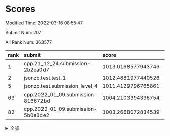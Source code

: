 # Scores

Modified Time: 2022-03-16 08:55:47

Submit Num: 207

All Rank Num: 363577

| rank |               submit               |       score        |       sigma        | pk_num |
| :--- | :--------------------------------- | :----------------- | :----------------- | :----- |
| 1    | cpp.21_12_24.submission-2b2ea0d7   | 1013.0168577943746 | 0.7929814073349778 | 7026   |
| 2    | jsonzb.test.test_1                 | 1012.4881977440526 | 0.7930029812844843 | 7026   |
| 5    | jsonzb.test.submission_level_4     | 1011.4129796765861 | 0.7722232736108577 | 7030   |
| 63   | cpp.2022_01_09.submission-816672bd | 1004.2103394336754 | 0.7265710056495499 | 7021   |
| 82   | cpp.2022_01_09.submission-5b0e3de2 | 1003.2668072834539 | 0.7070501726864221 | 7021   |


<details>
<summary>全部</summary>

| rank |                 submit                 |       score        |       sigma        | pk_num |
| :--- | :------------------------------------- | :----------------- | :----------------- | :----- |
| 1    | cpp.21_12_24.submission-2b2ea0d7       | 1013.0168577943746 | 0.7929814073349778 | 7026   |
| 2    | jsonzb.test.test_1                     | 1012.4881977440526 | 0.7930029812844843 | 7026   |
| 3    | gobigger.level_3.submission_level_3_20 | 1011.795091631981  | 0.7701438351826666 | 7026   |
| 4    | gobigger.level_3.submission_level_3_19 | 1011.6789595267393 | 0.7899889094555025 | 7029   |
| 5    | jsonzb.test.submission_level_4         | 1011.4129796765861 | 0.7722232736108577 | 7030   |
| 6    | gobigger.level_3.submission_level_3_7  | 1011.2725485226939 | 0.7906631528807563 | 7025   |
| 7    | gobigger.level_3.submission_level_3_31 | 1011.2027058969026 | 0.7593843719226535 | 7029   |
| 8    | gobigger.level_3.submission_level_3_6  | 1011.0725588824367 | 0.7709276689268937 | 7029   |
| 9    | gobigger.level_3.submission_level_3_38 | 1010.978169047096  | 0.7711731241037719 | 7026   |
| 10   | gobigger.level_3.submission_level_3_45 | 1010.9427935125113 | 0.7543077807867141 | 7030   |
| 11   | gobigger.level_3.submission_level_3_10 | 1010.919736416974  | 0.7623283379155248 | 7022   |
| 12   | gobigger.level_3.submission_level_3_12 | 1010.8838629166111 | 0.7616965891790458 | 7024   |
| 13   | gobigger.level_3.submission_level_3_42 | 1010.8629209146527 | 0.7428471563782919 | 7028   |
| 14   | gobigger.level_3.submission_level_3_5  | 1010.8251231505983 | 0.7850456830275534 | 7023   |
| 15   | gobigger.level_3.submission_level_3_24 | 1010.8106383323874 | 0.7615268003388395 | 7025   |
| 16   | gobigger.level_3.submission_level_3_47 | 1010.6870988741666 | 0.7929508433346037 | 7029   |
| 17   | gobigger.level_3.submission_level_3_28 | 1010.653272050848  | 0.7480437379417203 | 7029   |
| 18   | gobigger.level_3.submission_level_3_18 | 1010.5655837890639 | 0.7561782685339455 | 7028   |
| 19   | gobigger.level_3.submission_level_3_15 | 1010.5198072010214 | 0.744798605449318  | 7024   |
| 20   | gobigger.level_3.submission_level_3_48 | 1010.5081965197039 | 0.7615417283783293 | 7030   |
| 21   | gobigger.level_3.submission_level_3_37 | 1010.5078892005095 | 0.7511912643937054 | 7025   |
| 22   | gobigger.level_3.submission_level_3_9  | 1010.50344339003   | 0.765758102150917  | 7027   |
| 23   | gobigger.level_3.submission_level_3_39 | 1010.4156298249505 | 0.753014088492009  | 7027   |
| 24   | gobigger.level_3.submission_level_3_27 | 1010.3508745891321 | 0.7603006954774431 | 7026   |
| 25   | gobigger.level_3.submission_level_3_41 | 1010.1621301176948 | 0.7596402023563485 | 7025   |
| 26   | gobigger.level_3.submission_level_3_23 | 1010.1311622711859 | 0.7564121714013664 | 7028   |
| 27   | gobigger.level_3.submission_level_3_1  | 1010.1289223454517 | 0.7489509274492266 | 7022   |
| 28   | gobigger.level_3.submission_level_3_3  | 1010.1258773933646 | 0.7595831029447927 | 7027   |
| 29   | gobigger.level_3.submission_level_3_36 | 1010.1143277756104 | 0.7636571322492917 | 7024   |
| 30   | gobigger.level_3.submission_level_3_30 | 1010.0923925162717 | 0.7437553807729553 | 7029   |
| 31   | gobigger.level_3.submission_level_3_40 | 1010.0752033573241 | 0.7620715458791609 | 7023   |
| 32   | gobigger.level_3.submission_level_3_34 | 1010.0502362198969 | 0.7683977400200932 | 7029   |
| 33   | gobigger.level_3.submission_level_3_16 | 1010.0371601451805 | 0.7765349820894974 | 7027   |
| 34   | gobigger.level_3.submission_level_3_4  | 1009.9924814057116 | 0.7368159659921485 | 7024   |
| 35   | gobigger.level_3.submission_level_3_17 | 1009.9360798467904 | 0.7676080938899048 | 7024   |
| 36   | gobigger.level_3.submission_level_3_26 | 1009.9321399636221 | 0.7658272621942236 | 7027   |
| 37   | gobigger.level_3.submission_level_3_33 | 1009.8269115027927 | 0.7634275162563233 | 7032   |
| 38   | gobigger.level_3.submission_level_3_32 | 1009.8053324292122 | 0.7385317660230708 | 7031   |
| 39   | gobigger.level_3.submission_level_3_44 | 1009.7954423979061 | 0.7517643602138896 | 7029   |
| 40   | gobigger.level_3.submission_level_3_25 | 1009.6838433902491 | 0.7362215120920981 | 7030   |
| 41   | gobigger.level_3.submission_level_3_29 | 1009.6721711658106 | 0.7656339441670522 | 7024   |
| 42   | gobigger.level_3.submission_level_3_11 | 1009.5541263270704 | 0.7309449665003634 | 7024   |
| 43   | gobigger.level_3.submission_level_3_14 | 1009.5203956067628 | 0.7450800523543591 | 7023   |
| 44   | gobigger.level_3.submission_level_3_8  | 1009.504909624084  | 0.7458981787512177 | 7030   |
| 45   | gobigger.level_3.submission_level_3_35 | 1009.5018650602506 | 0.7558712746739945 | 7024   |
| 46   | gobigger.level_3.submission_level_3_22 | 1009.4763895545693 | 0.773630987542603  | 7021   |
| 47   | gobigger.level_3.submission_level_3_2  | 1009.3507545890844 | 0.7378561463326715 | 7023   |
| 48   | gobigger.level_3.submission_level_3_46 | 1009.2428151716914 | 0.7523115667477257 | 7030   |
| 49   | gobigger.level_3.submission_level_3_13 | 1009.0442094188197 | 0.7465070703325053 | 7024   |
| 50   | gobigger.level_3.submission_level_3_0  | 1008.8409104597463 | 0.7333884252792798 | 7021   |
| 51   | gobigger.level_3.submission_level_3_43 | 1008.662520407523  | 0.7542377346809722 | 7022   |
| 52   | gobigger.level_3.submission_level_3_49 | 1008.6278218790508 | 0.7390660206433947 | 7026   |
| 53   | gobigger.level_3.submission_level_3_21 | 1008.1403544707656 | 0.7390107634908124 | 7021   |
| 54   | gobigger.level_1.submission_level_1_43 | 1005.5880089677634 | 0.720253094381466  | 7025   |
| 55   | gobigger.level_1.submission_level_1_29 | 1005.2172545961263 | 0.722978281407301  | 7032   |
| 56   | gobigger.level_1.submission_level_1_38 | 1004.8672418093238 | 0.7144648487912931 | 7024   |
| 57   | gobigger.level_1.submission_level_1_44 | 1004.7096741328161 | 0.721710643529306  | 7021   |
| 58   | gobigger.level_1.submission_level_1_26 | 1004.3802631578101 | 0.7068769952418127 | 7026   |
| 59   | gobigger.level_1.submission_level_1_13 | 1004.333384438028  | 0.7272251205082065 | 7026   |
| 60   | gobigger.level_1.submission_level_1_19 | 1004.2942542205841 | 0.7221854329792273 | 7025   |
| 61   | gobigger.level_1.submission_level_1_23 | 1004.2375620796853 | 0.7294643514578657 | 7025   |
| 62   | gobigger.level_1.submission_level_1_42 | 1004.2140896949795 | 0.7201422559580788 | 7022   |
| 63   | cpp.2022_01_09.submission-816672bd     | 1004.2103394336754 | 0.7265710056495499 | 7021   |
| 64   | gobigger.level_1.submission_level_1_6  | 1004.1338605871437 | 0.716751449062167  | 7021   |
| 65   | gobigger.level_1.submission_level_1_1  | 1004.0919123224048 | 0.7115939276714554 | 7028   |
| 66   | gobigger.level_1.submission_level_1_12 | 1003.9807840942193 | 0.7194464190217197 | 7024   |
| 67   | gobigger.level_1.submission_level_1_37 | 1003.9351468687902 | 0.7290606990062541 | 7024   |
| 68   | gobigger.level_1.submission_level_1_46 | 1003.9083472265793 | 0.7255445951551467 | 7026   |
| 69   | gobigger.level_1.submission_level_1_45 | 1003.8854420652447 | 0.7124852137457789 | 7024   |
| 70   | gobigger.level_1.submission_level_1_31 | 1003.8655230714813 | 0.7160596868541175 | 7024   |
| 71   | gobigger.level_1.submission_level_1_18 | 1003.776628028595  | 0.7260724759896846 | 7024   |
| 72   | gobigger.level_1.submission_level_1_2  | 1003.7649711713115 | 0.7135753198553298 | 7019   |
| 73   | gobigger.level_1.submission_level_1_16 | 1003.7622877773748 | 0.7104568556381052 | 7030   |
| 74   | gobigger.level_1.submission_level_1_22 | 1003.6731436089711 | 0.7170349134543359 | 7026   |
| 75   | gobigger.level_1.submission_level_1_32 | 1003.6696909815731 | 0.726839951093269  | 7027   |
| 76   | gobigger.level_1.submission_level_1_48 | 1003.6178273319598 | 0.7152932866563665 | 7031   |
| 77   | gobigger.level_1.submission_level_1_14 | 1003.4935391809074 | 0.7080020749310802 | 7025   |
| 78   | gobigger.level_1.submission_level_1_41 | 1003.4385646721404 | 0.7303784539296281 | 7024   |
| 79   | gobigger.level_1.submission_level_1_49 | 1003.418447299171  | 0.7122399808484927 | 7029   |
| 80   | gobigger.level_1.submission_level_1_47 | 1003.4122218610412 | 0.7299475720666769 | 7025   |
| 81   | gobigger.level_1.submission_level_1_7  | 1003.2917700257086 | 0.7219734362234383 | 7023   |
| 82   | cpp.2022_01_09.submission-5b0e3de2     | 1003.2668072834539 | 0.7070501726864221 | 7021   |
| 83   | gobigger.level_1.submission_level_1_17 | 1003.2170479247227 | 0.7199241924879661 | 7030   |
| 84   | gobigger.level_1.submission_level_1_5  | 1003.2169006533294 | 0.7182902659372251 | 7024   |
| 85   | gobigger.level_1.submission_level_1_30 | 1003.1511851453466 | 0.7157615052140881 | 7024   |
| 86   | gobigger.level_1.submission_level_1_8  | 1003.0947637120428 | 0.7280246099637379 | 7026   |
| 87   | gobigger.level_1.submission_level_1_36 | 1003.0787609334585 | 0.7191409353367831 | 7030   |
| 88   | gobigger.level_1.submission_level_1_35 | 1003.0774552382525 | 0.7043587764750282 | 7031   |
| 89   | gobigger.level_1.submission_level_1_39 | 1003.0339733720601 | 0.7129883523137803 | 7029   |
| 90   | gobigger.level_1.submission_level_1_11 | 1003.01709259125   | 0.7191852233484671 | 7024   |
| 91   | gobigger.level_1.submission_level_1_40 | 1003.009850253461  | 0.7306856663892461 | 7030   |
| 92   | gobigger.level_1.submission_level_1_28 | 1002.8422474407732 | 0.7118012556329988 | 7028   |
| 93   | gobigger.level_1.submission_level_1_33 | 1002.7698709928251 | 0.7118670319815368 | 7029   |
| 94   | gobigger.level_1.submission_level_1_34 | 1002.7618627677037 | 0.7059908725186391 | 7022   |
| 95   | gobigger.level_1.submission_level_1_10 | 1002.6530679617202 | 0.7221072029132892 | 7024   |
| 96   | gobigger.level_1.submission_level_1_21 | 1002.578350685531  | 0.7184881185560913 | 7028   |
| 97   | gobigger.level_1.submission_level_1_15 | 1002.5432328275251 | 0.7056714857278953 | 7030   |
| 98   | gobigger.level_1.submission_level_1_27 | 1002.5411137783162 | 0.7135992804380342 | 7021   |
| 99   | gobigger.level_1.submission_level_1_9  | 1002.4928210373454 | 0.709291945190891  | 7024   |
| 100  | gobigger.level_1.submission_level_1_4  | 1002.3937982096293 | 0.7147074100184699 | 7023   |
| 101  | gobigger.level_1.submission_level_1_20 | 1002.3906992036173 | 0.7074441240301198 | 7024   |
| 102  | gobigger.level_1.submission_level_1_25 | 1002.375186780382  | 0.7189287919702141 | 7029   |
| 103  | gobigger.level_1.submission_level_1_0  | 1002.3630413699606 | 0.7240740652521032 | 7023   |
| 104  | gobigger.level_1.submission_level_1_3  | 1002.2200119460773 | 0.7194997283966005 | 7020   |
| 105  | gobigger.level_1.submission_level_1_24 | 1002.2126224866962 | 0.711937968570781  | 7025   |
| 106  | gobigger.random.submission_random_37   | 997.498787621133   | 0.7110111994455744 | 7029   |
| 107  | gobigger.random.submission_random_27   | 997.188155997981   | 0.7056226365682946 | 7027   |
| 108  | gobigger.random.submission_random_49   | 996.9151667104202  | 0.7078697663879171 | 7025   |
| 109  | gobigger.random.submission_random_8    | 996.8718508365642  | 0.7163574846856119 | 7029   |
| 110  | gobigger.random.submission_random_35   | 996.7931454885297  | 0.7041814430160036 | 7027   |
| 111  | gobigger.random.submission_random_31   | 996.6543736355675  | 0.7181439115053051 | 7021   |
| 112  | gobigger.random.submission_random_19   | 996.6121132523675  | 0.7037159368022402 | 7026   |
| 113  | gobigger.random.submission_random_36   | 996.6119419909454  | 0.707904429217363  | 7023   |
| 114  | gobigger.random.submission_random_43   | 996.5949323507929  | 0.7209429182713943 | 7028   |
| 115  | gobigger.random.submission_random_4    | 996.5297419762411  | 0.7072352200426941 | 7024   |
| 116  | gobigger.random.submission_random_46   | 996.4564643774736  | 0.7212421358091823 | 7029   |
| 117  | gobigger.random.submission_random_41   | 996.4557063044921  | 0.7158805780680588 | 7024   |
| 118  | gobigger.random.submission_random_2    | 996.4273478651312  | 0.7167456436837493 | 7021   |
| 119  | gobigger.random.submission_random_30   | 996.3074291023468  | 0.7229686016055435 | 7031   |
| 120  | gobigger.random.submission_random_10   | 996.3040833940593  | 0.7122495360629478 | 7023   |
| 121  | gobigger.random.submission_random_38   | 996.2900037946252  | 0.7239082788761628 | 7021   |
| 122  | gobigger.random.submission_random_25   | 996.2794531598215  | 0.7096367751754374 | 7032   |
| 123  | gobigger.random.submission_random_20   | 996.2762007998427  | 0.7221021279992527 | 7027   |
| 124  | gobigger.random.submission_random_39   | 996.2023836503703  | 0.7215561749752629 | 7026   |
| 125  | gobigger.random.submission_random_15   | 996.1918568911661  | 0.7224177937207589 | 7028   |
| 126  | gobigger.random.submission_random_0    | 996.1336841035571  | 0.6988471784489897 | 7028   |
| 127  | gobigger.random.submission_random_47   | 996.065862902675   | 0.7256576098392549 | 7029   |
| 128  | gobigger.random.submission_random_23   | 995.9988998816834  | 0.6987005181613983 | 7027   |
| 129  | gobigger.random.submission_random_44   | 995.9772840413234  | 0.7037639599912816 | 7028   |
| 130  | gobigger.random.submission_random_42   | 995.8518769374773  | 0.7147590652710453 | 7027   |
| 131  | gobigger.random.submission_random_9    | 995.8324607127414  | 0.7092396256544984 | 7025   |
| 132  | gobigger.random.submission_random_28   | 995.6884986954553  | 0.7018443076869926 | 7031   |
| 133  | gobigger.random.submission_random_16   | 995.663461277717   | 0.7088276531008036 | 7024   |
| 134  | gobigger.random.submission_random_17   | 995.5927028993397  | 0.7071653975509986 | 7024   |
| 135  | gobigger.random.submission_random_32   | 995.552324376564   | 0.7197317141430375 | 7025   |
| 136  | gobigger.random.submission_random_48   | 995.5205359980486  | 0.7127615501422521 | 7026   |
| 137  | gobigger.random.submission_random_21   | 995.4716891630264  | 0.7252865356391742 | 7024   |
| 138  | gobigger.random.submission_random_26   | 995.4587110189043  | 0.7236424030656473 | 7029   |
| 139  | gobigger.random.submission_random_34   | 995.4276308569036  | 0.7276476321954237 | 7022   |
| 140  | gobigger.random.submission_random_5    | 995.4057221223544  | 0.7172721044644754 | 7024   |
| 141  | gobigger.random.submission_random_40   | 995.3817355285291  | 0.7160349560708552 | 7028   |
| 142  | gobigger.random.submission_random_29   | 995.2708197486265  | 0.7199396640462091 | 7027   |
| 143  | gobigger.random.submission_random_24   | 995.2602221070307  | 0.7085387604122957 | 7025   |
| 144  | gobigger.random.submission_random_3    | 995.2317712096735  | 0.7131711961753607 | 7030   |
| 145  | gobigger.random.submission_random_22   | 995.1240411481178  | 0.7086978385304471 | 7026   |
| 146  | gobigger.random.submission_random_1    | 995.0761084915631  | 0.7176900950786274 | 7030   |
| 147  | gobigger.random.submission_random_12   | 995.0522443946022  | 0.7224193406480769 | 7029   |
| 148  | gobigger.random.submission_random_14   | 995.0205201036354  | 0.7034127002290467 | 7019   |
| 149  | gobigger.random.submission_random_11   | 995.0115052268187  | 0.7054938590837876 | 7029   |
| 150  | gobigger.random.submission_random_33   | 994.9971418671867  | 0.7141369349814892 | 7026   |
| 151  | gobigger.random.submission_random_13   | 994.9873239299434  | 0.7209316883153991 | 7030   |
| 152  | gobigger.random.submission_random_6    | 994.9773497487271  | 0.7166767972426819 | 7023   |
| 153  | gobigger.random.submission_random_45   | 994.9705263132222  | 0.7087012774334599 | 7018   |
| 154  | gobigger.random.submission_random_18   | 994.775506587039   | 0.7094700854675419 | 7031   |
| 155  | gobigger.random.submission_random_7    | 994.5868541256492  | 0.7302126841537544 | 7027   |
| 156  | gobigger.level_2.submission_level_2_29 | 994.1433904675097  | 0.7390731681910433 | 7028   |
| 157  | gobigger.level_2.submission_level_2_24 | 994.1410883218609  | 0.7331512779606065 | 7024   |
| 158  | gobigger.level_2.submission_level_2_14 | 993.6560494267953  | 0.755312816733022  | 7025   |
| 159  | gobigger.level_2.submission_level_2_13 | 993.5037913360443  | 0.7382531897785706 | 7022   |
| 160  | gobigger.level_2.submission_level_2_6  | 993.345062925539   | 0.7290187158685858 | 7020   |
| 161  | gobigger.level_2.submission_level_2_11 | 993.1569258727768  | 0.7257945662869824 | 7017   |
| 162  | gobigger.level_2.submission_level_2_8  | 992.9723453663677  | 0.7447106298862693 | 7027   |
| 163  | gobigger.level_2.submission_level_2_41 | 992.9720201021637  | 0.7280567029280944 | 7022   |
| 164  | gobigger.level_2.submission_level_2_49 | 992.9194837195179  | 0.7460820892627967 | 7023   |
| 165  | gobigger.level_2.submission_level_2_23 | 992.8767372019142  | 0.7533912134410127 | 7024   |
| 166  | gobigger.level_2.submission_level_2_37 | 992.8718981842889  | 0.7355208256864044 | 7023   |
| 167  | gobigger.level_2.submission_level_2_46 | 992.7950190683257  | 0.726619556986155  | 7028   |
| 168  | gobigger.level_2.submission_level_2_33 | 992.7213288482179  | 0.7261271971890811 | 7022   |
| 169  | gobigger.level_2.submission_level_2_4  | 992.7204463667886  | 0.7485283161488514 | 7025   |
| 170  | gobigger.level_2.submission_level_2_5  | 992.7052586354714  | 0.7380472864575235 | 7025   |
| 171  | gobigger.level_2.submission_level_2_18 | 992.6388124255277  | 0.7349501337102446 | 7025   |
| 172  | gobigger.level_2.submission_level_2_20 | 992.6201914490276  | 0.7441621105863007 | 7028   |
| 173  | gobigger.level_2.submission_level_2_39 | 992.547097314512   | 0.7472565574787436 | 7025   |
| 174  | gobigger.level_2.submission_level_2_16 | 992.4382213783433  | 0.7385764319795505 | 7026   |
| 175  | gobigger.level_2.submission_level_2_42 | 992.4035477316477  | 0.7153146572650909 | 7027   |
| 176  | gobigger.level_2.submission_level_2_40 | 992.3776942302912  | 0.7307367481869951 | 7028   |
| 177  | gobigger.level_2.submission_level_2_30 | 992.3688843338778  | 0.746212709032319  | 7027   |
| 178  | gobigger.level_2.submission_level_2_1  | 992.3283620417994  | 0.7493924095773734 | 7024   |
| 179  | gobigger.level_2.submission_level_2_19 | 992.1755784640778  | 0.7660908946974119 | 7028   |
| 180  | gobigger.level_2.submission_level_2_15 | 992.1354204359849  | 0.7304554424241795 | 7025   |
| 181  | gobigger.level_2.submission_level_2_7  | 992.0293608632027  | 0.7449194761912254 | 7019   |
| 182  | gobigger.level_2.submission_level_2_35 | 991.9732391111075  | 0.7520158651546366 | 7023   |
| 183  | gobigger.level_2.submission_level_2_12 | 991.9458468020074  | 0.7541408687886844 | 7029   |
| 184  | gobigger.level_2.submission_level_2_10 | 991.8258949507323  | 0.7412675426092655 | 7025   |
| 185  | gobigger.level_2.submission_level_2_28 | 991.8237577882312  | 0.7538392243194348 | 7022   |
| 186  | gobigger.level_2.submission_level_2_45 | 991.7835806550514  | 0.7500038371891774 | 7025   |
| 187  | gobigger.level_2.submission_level_2_2  | 991.7259377530097  | 0.7503571758967653 | 7026   |
| 188  | gobigger.level_2.submission_level_2_43 | 991.6422457137448  | 0.7565380101712081 | 7023   |
| 189  | gobigger.level_2.submission_level_2_47 | 991.4317499131461  | 0.7468925180870473 | 7022   |
| 190  | gobigger.level_2.submission_level_2_48 | 991.4050165518191  | 0.7547883384120198 | 7023   |
| 191  | gobigger.level_2.submission_level_2_0  | 991.3855644594549  | 0.7566644650870223 | 7023   |
| 192  | gobigger.level_2.submission_level_2_17 | 991.350068791828   | 0.7415550340969409 | 7025   |
| 193  | gobigger.level_2.submission_level_2_26 | 991.2906852284939  | 0.7633986998489798 | 7024   |
| 194  | gobigger.level_2.submission_level_2_31 | 991.2853098747986  | 0.7726336016683001 | 7023   |
| 195  | gobigger.level_2.submission_level_2_34 | 991.2387630707232  | 0.7704229977123134 | 7022   |
| 196  | gobigger.level_2.submission_level_2_9  | 991.1976524130529  | 0.7474959284384656 | 7029   |
| 197  | gobigger.level_2.submission_level_2_3  | 991.0999639560672  | 0.7911960753633888 | 7027   |
| 198  | gobigger.level_2.submission_level_2_38 | 991.0914104227305  | 0.7620190837333819 | 7034   |
| 199  | gobigger.level_2.submission_level_2_25 | 991.0545449711977  | 0.7613963195416361 | 7026   |
| 200  | gobigger.level_2.submission_level_2_44 | 990.925711601871   | 0.7704703379827637 | 7023   |
| 201  | gobigger.level_2.submission_level_2_36 | 990.3686125795589  | 0.7503963350785278 | 7024   |
| 202  | gobigger.level_2.submission_level_2_27 | 990.0960636872165  | 0.7583062887240518 | 7024   |
| 203  | gobigger.level_2.submission_level_2_22 | 990.0064004683318  | 0.7620863614248056 | 7023   |
| 204  | gobigger.level_2.submission_level_2_32 | 989.9236884193856  | 0.7711484872010459 | 7024   |
| 205  | gobigger.level_2.submission_level_2_21 | 989.8395446448009  | 0.7617053614907151 | 7029   |
| 206  | gobigger.none.submission_none_0        | 979.1404006422529  | 1.1628758376645874 | 7030   |
| 207  | gobigger.none.submission_none_1        | 974.0575290651298  | 1.6874711145862722 | 7027   |

</details>